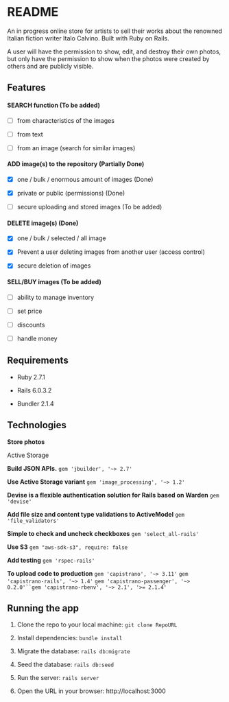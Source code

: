 # README

An in progress online store for artists to sell their works about the renowned Italian fiction writer Italo Calvino.
Built with Ruby on Rails.

A user will have the permission to show, edit, and destroy their own photos, 
but only have the permission to show when the photos were created by others and are publicly visible.

## Features

#### SEARCH function (To be added)
- [ ] from characteristics of the images

- [ ] from text

- [ ] from an image (search for similar images)
    
#### ADD image(s) to the repository (Partially Done)
- [x] one / bulk / enormous amount of images (Done) 

- [x] private or public (permissions) (Done)

- [ ] secure uploading and stored images (To be added)
    
#### DELETE image(s) (Done)
- [x] one / bulk / selected / all image

- [x] Prevent a user deleting images from another user (access control)

- [x] secure deletion of images

#### SELL/BUY images (To be added)
- [ ] ability to manage inventory

- [ ] set price

- [ ] discounts

- [ ] handle money


## Requirements

- Ruby 2.7.1

- Rails 6.0.3.2

- Bundler 2.1.4


## Technologies

**Store photos**

Active Storage

**Build JSON APIs.** `gem 'jbuilder', '~> 2.7'`

**Use Active Storage variant** `gem 'image_processing', '~> 1.2'`

**Devise is a flexible authentication solution for Rails based on Warden** `gem 'devise'`

**Add file size and content type validations to ActiveModel** `gem 'file_validators'`

**Simple to check and uncheck checkboxes** `gem 'select_all-rails'`

**Use S3** `gem "aws-sdk-s3", require: false`

**Add testing** `gem 'rspec-rails'`

**To upload code to production** `gem 'capistrano', '~> 3.11'` `gem 'capistrano-rails', '~> 1.4'` `gem 'capistrano-passenger', '~> 0.2.0'``gem 'capistrano-rbenv', '~> 2.1', '>= 2.1.4'`


## Running the app

1. Clone the repo to your local machine: `git clone RepoURL`

2. Install dependencies: `bundle install`

3. Migrate the database: `rails db:migrate`

4. Seed the database: `rails db:seed`

5. Run the server: `rails server`

6. Open the URL in your browser: http://localhost:3000